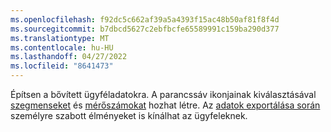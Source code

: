 ```yaml
---
ms.openlocfilehash: f92dc5c662af39a5a4393f15ac48b50af81f8f4d
ms.sourcegitcommit: b7dbcd5627c2ebfbcfe65589991c159ba290d377
ms.translationtype: MT
ms.contentlocale: hu-HU
ms.lasthandoff: 04/27/2022
ms.locfileid: "8641473"
---
```

Építsen a bővített ügyféladatokra. A parancssáv ikonjainak kiválasztásával [szegmenseket](../segments.md) és [mérőszámokat](../measures.md) hozhat létre. Az [adatok exportálása során](../export-destinations.md) személyre szabott élményeket is kínálhat az ügyfeleknek.